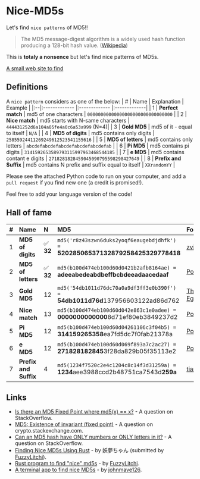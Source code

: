 # Nice-MD5s
Let's find `nice patterns` of MD5!!

> The MD5 message-digest algorithm is a widely used hash function producing a 128-bit hash value. ([Wikipedia](https://en.wikipedia.org/wiki/MD5))

This is **totaly a nonsence** but let's find nice patterns of MD5s.

[A small web site to find](https://zvibazak.github.io/Nice-MD5s/)

## Definitions

A `nice pattern` considers as one of the below:
| # | Name | Explanation | Example | 
|:--|:------------- |:------------- |:-------------| 
| 1 | **Perfect match** | md5 of one characters | `00000000000000000000000000000000` | 
| 2 | **Nice match** | md5 starts with N-same characters | `444431252d6a104a05fe4a0c6a53a999` (N=4)| 
| 3 | **Gold MD5** | md5 of it - equal to itself | `N/A` | 
| 4 | **MD5 of digits** | md5 contains only digits | `25855924411269249612523541155616` | 
| 5 | **MD5 of letters** | md5 contains only letters | `abcdefabcdefabcdefabcdefabcdefab` |
| 6 | **Pi MD5** | md5 contains pi digits | `3141592653589793115997963468544185` |
| 7 | **e MD5** | md5 contains contant e digits | `2718281828459045090795598298427649` |
| 8 | **Prefix and Suffix** | md5 contains N prefix and suffix equal to itself | `XXrandomYY` |

Please see the attached Python code to run on your computer, and add a `pull request` if you find new one (a credit is promised!).

Feel free to add your language version of the code!

## Hall of fame

| # | Name | N | MD5 | Founder | 
|:--|:------------- |:---|:-------------|:-------------| 
| 1 | **MD5 of digits** | ✅ **32** |`md5('r8z43szwn6duks2yoqf6eaugebdjdhfk') =` **52028506537132879258425329778418** | [zvibazak](https://github.com/zvibazak) |
| 2 | **MD5 of letters** | ✅ **32** |`md5(b100d474eb100d60d0421b2afb8164ae) =` **adeeabedeabdbeffbcbdeeadaacedaaf** | [Polly](https://github.com/FuzzyLitchi) |
| 3 | **Gold MD5** | 12 |`md5('54db1011d76dc70a0a9df3ff3e0b390f') =` **54db1011d76d**137956603122ad86d762 | [Thomas Egense](https://stackoverflow.com/a/28941658/1909132) |
| 4 | **Nice match** | 13 |`md5(b100d474eb100d60d042e863c1e0adee) =` **0000000000000**8d71ef80eb3849237d2  | [Polly](https://github.com/FuzzyLitchi) |
| 5 | **Pi MD5** | 12 |`md5(b100d474eb100d60d04261106c3f04b5) =` **314159265358**ea7fd5dc7f0fab21378a | [Polly](https://github.com/FuzzyLitchi) |
| 6 | **e MD5** | 12 |`md5(b100d474eb100d60d069f893a7c2ac27) =` **271828182845**3f28da829b05f35113e2 | [Polly](https://github.com/FuzzyLitchi) |
| 7 | **Prefix and Suffix** | 4 |`md5(1234f7520c2e4c1204c8c14f3d31259a) =` **1234**aee3988ccd2b48751ca7543d**259a** | [tianshuo](https://github.com/tianshuo) |

## Links
* [Is there an MD5 Fixed Point where md5(x) == x?](https://stackoverflow.com/questions/235785/is-there-an-md5-fixed-point-where-md5x-x) - A question on StackOverflow.
* [MD5: Existence of invariant (fixed point)](https://crypto.stackexchange.com/questions/68674/md5-existence-of-invariant-fixed-point) - A question on crypto.stackexchange.com.
* [Can an MD5 hash have ONLY numbers or ONLY letters in it?](https://stackoverflow.com/questions/6825714/can-an-md5-hash-have-only-numbers-or-only-letters-in-it) - A question on StackOverflow.
* [Finding Nice MD5s Using Rust](https://blog.youmu.moe/posts/finding-nice-md5s-using-rust) - by 妖夢ちゃん (submitted by [FuzzyLitchi](https://github.com/FuzzyLitchi)).
* [Rust program to find "nice" md5s](https://github.com/FuzzyLitchi/nice-md5s-rs) - by [FuzzyLitchi](https://github.com/FuzzyLitchi).
* [A terminal app to find nice MD5s](https://github.com/johnmave126/nice-md5s) - by [johnmave126](https://github.com/johnmave126).
